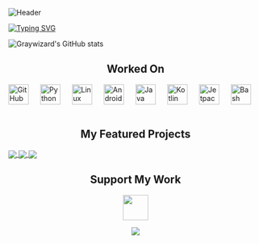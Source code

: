 ![Header](https://capsule-render.vercel.app/api?type=waving&color=gradient&height=200&section=header&text=Welcome%20to%20My%20Profile%20🙋&fontSize=40&animation=twinkling)

[![Typing SVG](https://readme-typing-svg.herokuapp.com?font=Bitcount+Grid+Single&pause=1000&center=true&vCenter=true&width=435&lines=Hello+%F0%9F%91%8B+!+I'M+%5BGraywizard%5D+;Nickname+Unidentified+%E2%9D%8C;Free+Time+Developer%F0%9F%A7%91%E2%80%8D%F0%9F%92%BB;Loves+To+Experiment+%F0%9F%94%AC)](https://git.io/typing-svg)

![Graywizard's GitHub stats](https://github-readme-stats.vercel.app/api?username=graywizard888&show_icons=true&theme=tokyonight)


<h2 align="center">Worked On</h2>

<img align="left" alt="GitHub" width="40px" style="padding-right:20px;" src="https://cdn.jsdelivr.net/gh/devicons/devicon@latest/icons/github/github-original-wordmark.svg" />
<img align="left" alt="Python" width="40px" style="padding-right:20px;" src="https://cdn.jsdelivr.net/gh/devicons/devicon@latest/icons/python/python-original-wordmark.svg" />
<img align="left" alt="Linux" width="40px" style="padding-right:20px;" src="https://cdn.jsdelivr.net/gh/devicons/devicon/icons/linux/linux-original.svg" />
<img align="left" alt="AndroidStudio" width="40px" style="padding-right:20px;"
src="https://cdn.jsdelivr.net/gh/devicons/devicon@latest/icons/androidstudio/androidstudio-original.svg" />
<img align="left" alt="Java" width="40px" style="padding-right:20px;" src="https://cdn.jsdelivr.net/gh/devicons/devicon@latest/icons/java/java-original-wordmark.svg" />
<img align="left" alt="Kotlin" width="40px" style="padding-right:20px;" src="https://cdn.jsdelivr.net/gh/devicons/devicon@latest/icons/kotlin/kotlin-original.svg" />
<img align="left" alt="JetpackCompose" width="40px" style="padding-right:20px;" src="https://cdn.jsdelivr.net/gh/devicons/devicon@latest/icons/jetpackcompose/jetpackcompose-original.svg" />
<img align="left" alt="Bash" width="40px" style="padding-right:20px;" src="https://cdn.jsdelivr.net/gh/devicons/devicon@latest/icons/bash/bash-original.svg" /> &nbsp &nbsp &nbsp &nbsp &nbsp &nbsp &nbsp &nbsp &nbsp &nbsp &nbsp &nbsp &nbsp &nbsp &nbsp &nbsp &nbsp

<h2 align="center">My Featured Projects</h2>
<a href="https://github.com/Graywizard888/Enhancify">
  <img align="center" src="https://github-readme-stats.vercel.app/api/pin/?username=Graywizard888&repo=Enhancify&theme=algolia" />
</a>
<a href="https://github.com/Graywizard888/Terminal_EX">
  <img align="center" src="https://github-readme-stats.vercel.app/api/pin/?username=Graywizard888&repo=Terminal_EX&theme=algolia" />
</a>
<a href="https://github.com/Graywizard888/Extension_Fetcher">
  <img align="center" src="https://github-readme-stats.vercel.app/api/pin/?username=Graywizard888&repo=Extension_Fetcher&theme=algolia" />
</a>

<h2 align="center">Support My Work</h2>

<p align="center">
<a href="https://github.com/sponsors/Graywizard888">
    <img src="https://img.shields.io/badge/Sponsor-GitHub-green?style=for-the-badge&logo=github-sponsors" height="50" />
  </a>
</p>

<p align="center">
  <img src="https://capsule-render.vercel.app/api?type=waving&color=gradient&height=100&section=footer" />
</p>
          
          

          
